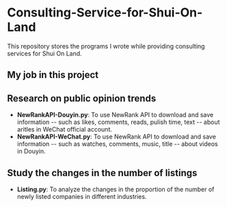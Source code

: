 # Consulting-Service-for-Shui-On-Land
This repository stores the programs I wrote while providing consulting services for Shui On Land.  

## My job in this project


## Research on public opinion trends
* **NewRankAPI-Douyin.py**: To use NewRank API to download and save information -- such as likes, comments, reads, pulish time, text -- about aritles in WeChat official account.  
* **NewRankAPI-WeChat.py**: To use NewRank API to download and save information -- such as watches, comments, music, title -- about videos in Douyin.  

## Study the changes in the number of listings
* **Listing.py**: To analyze the changes in the proportion of the number of newly listed companies in different industries.
